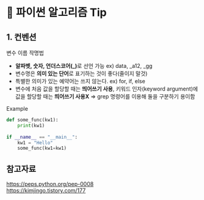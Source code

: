 # 📌 파이썬 알고리즘 Tip 

## 1. 컨벤션
변수 이름 작명법

- <b>알파벳, 숫자, 언더스코어(_)</b>로 선언 가능
ex) data, _a12, _gg
- 변수명은 <b>의미 있는 단어</b>로 표기하는 것이 좋다(줄이지 말것)
- 특별한 의미가 있는 예약어는 쓰지 않는다.
ex) for, if, else
- 변수에 처음 값을 할당할 때는 <b>띄어쓰기 사용</b>, 키워드 인자(keyword argument)에 값을 할당할 때는 <b>띄어쓰기 사용X</b> ⇒ grep 명령어를 이용해 둘을 구분하기 용이함

Example

```python
def some_func(kw1):
    print(kw1)
 
if __name__ == "__main__":
    kw1 = "Hello"
    some_func(kw1=kw1)
```
## 참고자료
https://peps.python.org/pep-0008 <br/>
https://kimjingo.tistory.com/177 <br/>